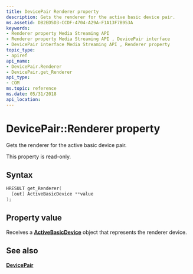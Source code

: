 ```yaml
---
title: DevicePair Renderer property
description: Gets the renderer for the active basic device pair.
ms.assetid: DB2ED5D3-CCDF-4704-A29A-F1A13F7B953A
keywords:
- Renderer property Media Streaming API
- Renderer property Media Streaming API , DevicePair interface
- DevicePair interface Media Streaming API , Renderer property
topic_type:
- apiref
api_name:
- DevicePair.Renderer
- DevicePair.get_Renderer
api_type:
- COM
ms.topic: reference
ms.date: 05/31/2018
api_location: 
---
```


# DevicePair::Renderer property

Gets the renderer for the active basic device pair.

This property is read-only.

## Syntax


```C++
HRESULT get_Renderer(
  [out] ActiveBasicDevice **value
);
```



## Property value

Receives a [**ActiveBasicDevice**](https://msdn.microsoft.com/en-us/library/Dn385755(v=VS.85).aspx) object that represents the renderer device.

## See also

<dl> <dt>

[**DevicePair**](https://msdn.microsoft.com/en-us/library/Dn385771(v=VS.85).aspx)
</dt> </dl>

 

 





